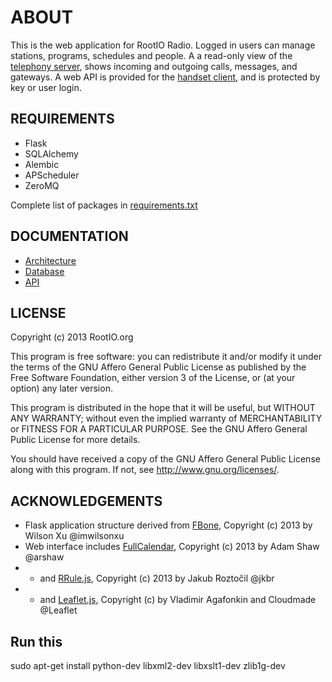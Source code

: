 # ABOUT

This is the web application for RootIO Radio. Logged in users can manage stations, programs, schedules and people. A a read-only view of the [telephony server](https://github.com/rootio/rootio_telephony), shows incoming and outgoing calls, messages, and gateways. A web API is provided for the [handset client](https://github.com/rootio/rootio_handset), and is protected by key or user login.

## REQUIREMENTS

* Flask
* SQLAlchemy
* Alembic
* APScheduler
* ZeroMQ

Complete list of packages in [requirements.txt](https://github.com/rootio/rootio_web/blob/master/requirements.txt)

## DOCUMENTATION

* [Architecture](docs/architecture.md)
* [Database](docs/database.md)
* [API](docs/api.md)

## LICENSE

Copyright (c) 2013 RootIO.org

This program is free software: you can redistribute it and/or modify
it under the terms of the GNU Affero General Public License as published by
the Free Software Foundation, either version 3 of the License, or
(at your option) any later version.

This program is distributed in the hope that it will be useful,
but WITHOUT ANY WARRANTY; without even the implied warranty of
MERCHANTABILITY or FITNESS FOR A PARTICULAR PURPOSE.  See the
GNU Affero General Public License for more details.

You should have received a copy of the GNU Affero General Public License
along with this program.  If not, see http://www.gnu.org/licenses/.

## ACKNOWLEDGEMENTS

* Flask application structure derived from [FBone](https://github.com/imwilsonxu/fbone), Copyright (c) 2013 by Wilson Xu @imwilsonxu
* Web interface includes [FullCalendar](https://github.com/arshaw/fullcalendar), Copyright (c) 2013 by Adam Shaw @arshaw
* - and [RRule.js](http://jkbr.github.io/rrule/), Copyright (c) 2013 by Jakub Roztočil @jkbr
* - and [Leaflet.js](http://leafletjs.com/), Copyright (c) by Vladimir Agafonkin and Cloudmade @Leaflet

## Run this 
sudo apt-get install python-dev libxml2-dev libxslt1-dev zlib1g-dev
